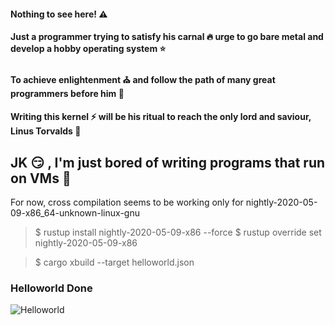 #### Nothing to see here! :warning:

#### Just a programmer trying to satisfy his carnal :fire: urge to go bare metal and develop a hobby operating system :star:

#### To achieve enlightenment :church: and follow the path of many great programmers before him :stars:

#### Writing this kernel :zap: will be his ritual to reach the only lord and saviour, Linus Torvalds :rocket:

## JK :smirk: , I'm just bored of writing programs that run on VMs :snail: 

For now, cross compilation seems to be working only for nightly-2020-05-09-x86_64-unknown-linux-gnu

> $ rustup install nightly-2020-05-09-x86 --force
> $ rustup override set nightly-2020-05-09-x86

> $ cargo xbuild --target helloworld.json

### Helloworld Done
![Helloworld]("/screenshots/helloworld.png")

